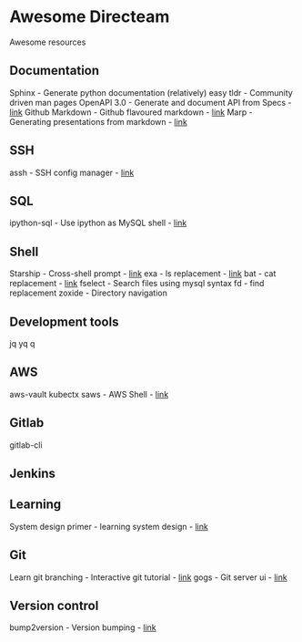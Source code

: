 # Awesome Directeam

Awesome resources


## Documentation

Sphinx - Generate python documentation (relatively) easy
tldr - Community driven man pages
OpenAPI 3.0 - Generate and document API from Specs - [link](https://github.com/OAI/OpenAPI-Specification)
Github Markdown - Github flavoured markdown - [link](https://guides.github.com/features/mastering-markdown/)
Marp - Generating presentations from markdown - [link](https://github.com/marp-team/marp)

## SSH

assh - SSH config manager - [link](https://github.com/moul/assh)

## SQL

ipython-sql - Use ipython as MySQL shell - [link](https://github.com/catherinedevlin/ipython-sql)

## Shell

Starship - Cross-shell prompt - [link](https://github.com/starship/starship)
exa - ls replacement - [link](https://github.com/ogham/exa)
bat - cat replacement - [link](https://github.com/sharkdp/bat)
fselect - Search files using mysql syntax
fd - find replacement
zoxide - Directory navigation

## Development tools
jq
yq
q

## AWS
aws-vault
kubectx
saws - AWS Shell - [link](https://github.com/donnemartin/saws)

## Gitlab
gitlab-cli

## Jenkins

## Learning
System design primer - learning system design - [link](https://github.com/donnemartin/system-design-primer)

## Git
Learn git branching - Interactive git tutorial - [link](https://learngitbranching.js.org/)
gogs - Git server ui - [link](https://github.com/gogs/gogs)

## Version control
bump2version - Version bumping - [link](https://github.com/c4urself/bump2version)
